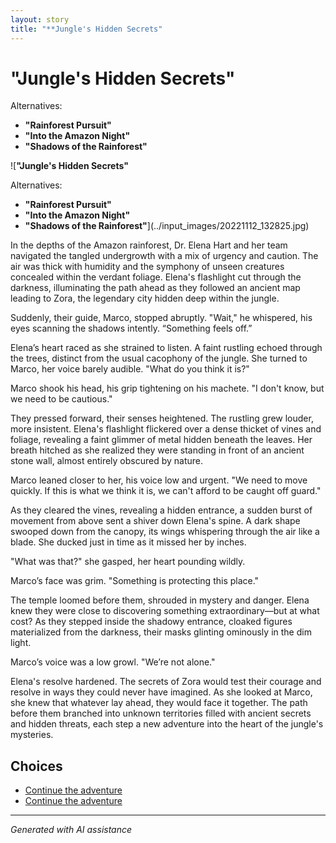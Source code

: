```yaml
---
layout: story
title: "**Jungle's Hidden Secrets"
---
```


# **"Jungle's Hidden Secrets"**

Alternatives:

- **"Rainforest Pursuit"**
- **"Into the Amazon Night"**
- **"Shadows of the Rainforest"**

![**"Jungle's Hidden Secrets"**

Alternatives:

- **"Rainforest Pursuit"**
- **"Into the Amazon Night"**
- **"Shadows of the Rainforest"**](../input_images/20221112_132825.jpg)

In the depths of the Amazon rainforest, Dr. Elena Hart and her team navigated the tangled undergrowth with a mix of urgency and caution. The air was thick with humidity and the symphony of unseen creatures concealed within the verdant foliage. Elena's flashlight cut through the darkness, illuminating the path ahead as they followed an ancient map leading to Zora, the legendary city hidden deep within the jungle.

Suddenly, their guide, Marco, stopped abruptly. "Wait," he whispered, his eyes scanning the shadows intently. “Something feels off.”

Elena’s heart raced as she strained to listen. A faint rustling echoed through the trees, distinct from the usual cacophony of the jungle. She turned to Marco, her voice barely audible. "What do you think it is?"

Marco shook his head, his grip tightening on his machete. "I don't know, but we need to be cautious."

They pressed forward, their senses heightened. The rustling grew louder, more insistent. Elena's flashlight flickered over a dense thicket of vines and foliage, revealing a faint glimmer of metal hidden beneath the leaves. Her breath hitched as she realized they were standing in front of an ancient stone wall, almost entirely obscured by nature.

Marco leaned closer to her, his voice low and urgent. "We need to move quickly. If this is what we think it is, we can't afford to be caught off guard."

As they cleared the vines, revealing a hidden entrance, a sudden burst of movement from above sent a shiver down Elena's spine. A dark shape swooped down from the canopy, its wings whispering through the air like a blade. She ducked just in time as it missed her by inches.

"What was that?" she gasped, her heart pounding wildly.

Marco’s face was grim. "Something is protecting this place."

The temple loomed before them, shrouded in mystery and danger. Elena knew they were close to discovering something extraordinary—but at what cost? As they stepped inside the shadowy entrance, cloaked figures materialized from the darkness, their masks glinting ominously in the dim light.

Marco’s voice was a low growl. "We’re not alone."

Elena's resolve hardened. The secrets of Zora would test their courage and resolve in ways they could never have imagined. As she looked at Marco, she knew that whatever lay ahead, they would face it together. The path before them branched into unknown territories filled with ancient secrets and hidden threats, each step a new adventure into the heart of the jungle's mysteries.


## Choices

* [Continue the adventure](./38524618_2014124792015280_5352241592616878080_n.md)
* [Continue the adventure](./20221113_153653.md)


---
*Generated with AI assistance*
